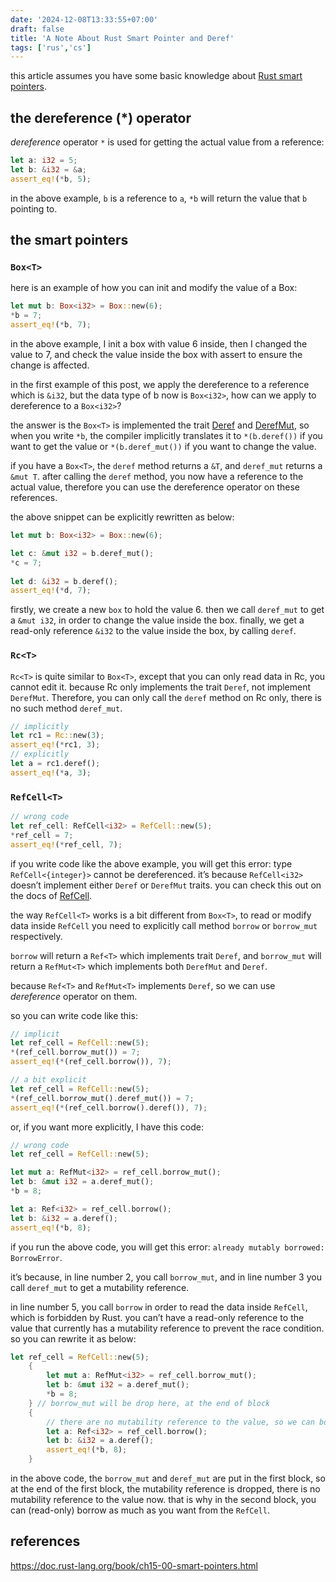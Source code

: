 ```yaml
---
date: '2024-12-08T13:33:55+07:00'
draft: false
title: 'A Note About Rust Smart Pointer and Deref'
tags: ['rus','cs']
---
```

this article assumes you have some basic knowledge about [Rust smart pointers](https://doc.rust-lang.org/book/ch15-00-smart-pointers.html).
## the dereference (*) operator
*dereference* operator `*` is used for getting the actual value from a reference:
```rust
let a: i32 = 5;    
let b: &i32 = &a;
assert_eq!(*b, 5);
```
in the above example, `b` is a reference to `a`, `*b` will return the value that `b` pointing to.
## the smart pointers
### `Box<T>`
here is an example of how you can init and modify the value of a Box<T>:
```rust
let mut b: Box<i32> = Box::new(6);
*b = 7;
assert_eq!(*b, 7);
```
in the above example, I init a box with value 6 inside, then I changed the value to 7, and check the value inside the box with assert to ensure the change is affected.

in the first example of this post, we apply the dereference to a reference which is `&i32`, but the data type of b now is `Box<i32>`, how can we apply to dereference to a `Box<i32>`?

the answer is the `Box<T>` is implemented the trait [Deref](https://doc.rust-lang.org/alloc/boxed/struct.Box.html#impl-Deref-for-Box%3CT%2C%20A%3E) and [DerefMut](https://doc.rust-lang.org/alloc/boxed/struct.Box.html#impl-DerefMut-for-Box%3CT%2C%20A%3E), so when you write `*b`, the compiler implicitly translates it to `*(b.deref())` if you want to get the value or `*(b.deref_mut())` if you want to change the value.

if you have a `Box<T>`, the `deref` method returns a `&T`, and `deref_mut` returns a `&mut T`. after calling the `deref` method, you now have a reference to the actual value, therefore you can use the dereference operator on these references.

the above snippet can be explicitly rewritten as below:
```rust
let mut b: Box<i32> = Box::new(6);

let c: &mut i32 = b.deref_mut();
*c = 7;
    
let d: &i32 = b.deref();
assert_eq!(*d, 7);
```
firstly, we create a new `box` to hold the value 6. then we call `deref_mut` to get a `&mut i32`, in order to change the value inside the box. finally, we get a read-only reference `&i32` to the value inside the box, by calling `deref`.
### `Rc<T>`
`Rc<T>` is quite similar to `Box<T>`, except that you can only read data in Rc, you cannot edit it. because Rc only implements the trait `Deref`, not implement `DerefMut`. Therefore, you can only call the `deref` method on Rc only, there is no such method `deref_mut`.

```rust
// implicitly
let rc1 = Rc::new(3);
assert_eq!(*rc1, 3);
// explicitly
let a = rc1.deref();
assert_eq!(*a, 3);
```
### `RefCell<T>`
```rust
// wrong code
let ref_cell: RefCell<i32> = RefCell::new(5);
*ref_cell = 7;
assert_eq!(*ref_cell, 7);
```
if you write code like the above example, you will get this error: type `RefCell<{integer}>` cannot be dereferenced. it’s because `RefCell<i32>` doesn’t implement either `Deref` or `DerefMut` traits. you can check this out on the docs of [RefCell](https://doc.rust-lang.org/core/cell/struct.RefCell.html).

the way `RefCell<T>` works is a bit different from `Box<T>`, to read or modify data inside `RefCell` you need to explicitly call method `borrow` or `borrow_mut` respectively.

`borrow` will return a `Ref<T>` which implements trait `Deref`, and `borrow_mut` will return a `RefMut<T>` which implements both `DerefMut` and `Deref`.

because `Ref<T>` and `RefMut<T>` implements `Deref`, so we can use *dereference* operator on them.

so you can write code like this:
```rust
// implicit
let ref_cell = RefCell::new(5);
*(ref_cell.borrow_mut()) = 7;
assert_eq!(*(ref_cell.borrow()), 7);

// a bit explicit
let ref_cell = RefCell::new(5);
*(ref_cell.borrow_mut().deref_mut()) = 7;
assert_eq!(*(ref_cell.borrow().deref()), 7);
```
or, if you want more explicitly, I have this code:
```rust
// wrong code
let ref_cell = RefCell::new(5);

let mut a: RefMut<i32> = ref_cell.borrow_mut();
let b: &mut i32 = a.deref_mut();
*b = 8;

let a: Ref<i32> = ref_cell.borrow();
let b: &i32 = a.deref();
assert_eq!(*b, 8);
```
if you run the above code, you will get this error: `already mutably borrowed: BorrowError`.

it’s because, in line number 2, you call `borrow_mut`, and in line number 3 you call `deref_mut` to get a mutability reference.

in line number 5, you call `borrow` in order to read the data inside `RefCell`, which is forbidden by Rust. you can’t have a read-only reference to the value that currently has a mutability reference to prevent the race condition.
so you can rewrite it as below:
```rust
let ref_cell = RefCell::new(5);
    {
        let mut a: RefMut<i32> = ref_cell.borrow_mut();
        let b: &mut i32 = a.deref_mut();
        *b = 8;
    } // borrow_mut will be drop here, at the end of block
    {
        // there are no mutability reference to the value, so we can borrow.
        let a: Ref<i32> = ref_cell.borrow();
        let b: &i32 = a.deref();
        assert_eq!(*b, 8);
    }
```
in the above code, the `borrow_mut` and `deref_mut` are put in the first block, so at the end of the first block, the mutability reference is dropped, there is no mutability reference to the value now. that is why in the second block, you can (read-only) borrow as much as you want from the `RefCell`.

## references
https://doc.rust-lang.org/book/ch15-00-smart-pointers.html